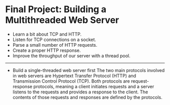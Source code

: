 # Final Project: Building a Multithreaded Web Server

- Learn a bit about TCP and HTTP.
- Listen for TCP connections on a socket.
- Parse a small number of HTTP requests.
- Create a proper HTTP response.
- Improve the throughput of our server with a thread pool.

---

- Build a single-threaded web server first
    The two main protocols involved in web servers are Hypertext Transfer Protocol (HTTP) and Transmission Control Protocol (TCP). Both protocols are request-response protocols, meaning a client initiates requests and a server listens to the requests and provides a response to the client. The contents of those requests and responses are defined by the protocols.

    